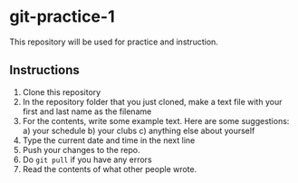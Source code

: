 # git-practice-1
This repository will be used for practice and instruction.


## Instructions

1. Clone this repository
2. In the repository folder that you just cloned, make a text file with your first and last name as the filename
3. For the contents, write some example text. Here are some suggestions:
  a) your schedule
  b) your clubs
  c) anything else about yourself
4. Type the current date and time in the next line
5. Push your changes to the repo.
6. Do `git pull` if you have any errors
7. Read the contents of what other people wrote.

